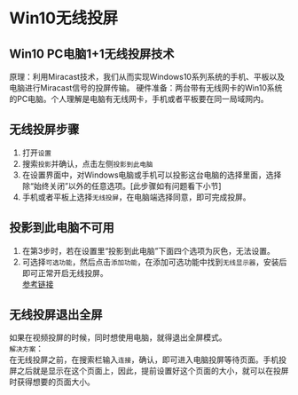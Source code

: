 # Win10无线投屏
## Win10 PC电脑1+1无线投屏技术
原理：利用Miracast技术，我们从而实现Windows10系列系统的手机、平板以及电脑进行Miracast信号的投屏传输。
硬件准备：两台带有无线网卡的Win10系统的PC电脑。个人理解是电脑有无线网卡，手机或者平板要在同一局域网内。

## 无线投屏步骤
1. 打开`设置`     
2.  搜索`投影`并确认，点击左侧`投影到此电脑`      
3.  在设置界面中，对Windows电脑或手机可以投影这台电脑的选择里面，选择除“始终关闭”以外的任意选项。[此步骤如有问题看下小节]           
4.  手机或者平板上选择`无线投屏`，在电脑端选择同意，即可完成投屏。     
   
## 投影到此电脑不可用
1. 在第3步时，若在设置里“投影到此电脑”下面四个选项为灰色，无法设置。     
2. 可选择`可选功能`，然后点击`添加功能`，在添加可选功能中找到`无线显示器`，安装后即可正常开启无线投屏。       
[参考链接](https://answers.microsoft.com/zh-hans/windows/forum/all/%E6%8A%95%E5%BD%B1%E5%88%B0%E6%AD%A4%E7%94%B5/a10d54e1-8dbf-4619-b0ec-c83388754c1b?tab=AllReplies#tabs)                 

## 无线投屏退出全屏
如果在视频投屏的时候，同时想使用电脑，就得退出全屏模式。      
`解决方案`：     
在无线投屏之前，在搜索栏输入`连接`，确认，即可进入电脑投屏等待页面。手机投屏之后就是显示在这个页面上，因此，提前设置好这个页面的大小，就可以在投屏时获得想要的页面大小。     